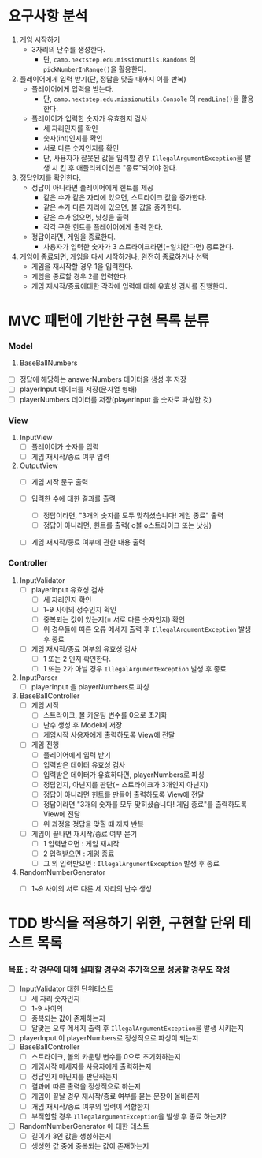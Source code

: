 # 요구사항 분석

1. 게임 시작하기
    + 3자리의 난수를 생성한다.
      + 단, ```camp.nextstep.edu.missionutils.Randoms``` 의 ```pickNumberInRange()```을 활용한다.
2. 플레이어에게 입력 받기(단, 정답을 맞출 때까지 이를 반복)
   + 플레이어에게 입력을 받는다.
      + 단, ```camp.nextstep.edu.missionutils.Console``` 의 ```readLine()```을 활용한다.
   + 플레이어가 입력한 숫자가 유효한지 검사
      + 세 자리인지를 확인
      + 숫자(int)인지를 확인
      + 서로 다른 숫자인지를 확인
      + 단, 사용자가 잘못된 값을 입력할 경우 ```IllegalArgumentException```을 발생 시 킨 후 애플리케이션은 "종료"되어야 한다.
3. 정답인지를 확인한다. 
   + 정답이 아니라면 플레이어에게 힌트를 제공
     + 같은 수가 같은 자리에 있으면, 스트라이크 값을 증가한다.
     + 같은 수가 다른 자리에 있으면, 볼 값을 증가한다.
     + 같은 수가 없으면, 낫싱을 출력
     + 각각 구한 힌트를 플레이어에게 출력 한다.
   + 정답이라면, 게임을 종료한다.
      + 사용자가 입력한 숫자가 3 스트라이크라면(=일치한다면) 종료한다.
4. 게임이 종료되면, 게임을 다시 시작하거나, 완전히 종료하거나 선택
   + 게임을 재시작할 경우 1을 입력한다.
   + 게임을 종료할 경우 2를 입력한다.
   + 게임 재시작/종료에대한 각각에 입력에 대해 유효성 검사를 진행한다.


# MVC 패턴에 기반한 구현 목록 분류

### Model 

1. BaseBallNumbers
 + [ ] 정답에 해당하는 answerNumbers 데이터을 생성 후 저장
 + [ ] playerInput 데이터를 저장(문자열 형태)
 + [ ] playerNumbers 데이터를 저장(playerInput 을 숫자로 파싱한 것)

### View

1. InputView
   + [ ] 플레이어가 숫자를 입력
   + [ ] 게임 재시작/종료 여부 입력

2. OutputView
   + [ ] 게임 시작 문구 출력
   + [ ] 입력한 수에 대한 결과를 출력
        + [ ] 정답이라면, "3개의 숫자를 모두 맞히셨습니다! 게임 종료" 출력
        + [ ] 정답이 아니라면, 힌트를 출력( o볼  o스트라이크 또는 낫싱)
   + [ ] 게임 재시작/종료 여부에 관한 내용 출력


### Controller

1. InputValidator
   + [ ] playerInput 유효성 검사
     + [ ] 세 자리인지 확인
     + [ ] 1-9 사이의 정수인지 확인
     + [ ] 중복되는 값이 있는지(= 서로 다른 숫자인지) 확인
     + [ ] 위 경우들에 따른 오류 메세지 출력 후 ```IllegalArgumentException``` 발생 후 종료
   + [ ] 게임 재시작/종료 여부의 유효성 검사
     + [ ] 1 또는 2 인지 확인한다.
     + [ ] 1 또는 2가 아닐 경우 ```IllegalArgumentException``` 발생 후 종료
2. InputParser
   + [ ] playerInput 을 playerNumbers로 파싱
3. BaseBallController
   + [ ] 게임 시작
     + [ ] 스트라이크, 볼 카운팅 변수를 0으로 초기화
     + [ ] 난수 생성 후 Model에 저장
     + [ ] 게임시작 사용자에게 출력하도록 View에 전달
   + [ ] 게임 진행
     + [ ] 플레이어에게 입력 받기 
     + [ ] 입력받은 데이터 유효성 검사
     + [ ] 입력받은 데이터가 유효하다면, playerNumbers로 파싱
     + [ ] 정답인지, 아닌지를 판단(= 스트라이크가 3개인지 아닌지)
     + [ ] 정답이 아니라면 힌트를 만들어 출력하도록 View에 전달
     + [ ] 정답이라면 "3개의 숫자를 모두 맞히셨습니다! 게임 종료"를 출력하도록 View에 전달
     + [ ] 위 과정을 정답을 맞힐 떄 까지 반복
   + [ ] 게임이 끝나면 재시작/종료 여부 묻기
      + [ ] 1 입력받으면 : 게임 재시작
      + [ ] 2 입력받으면 : 게임 종료
      + [ ] 그 외 입력받으면 : ```IllegalArgumentException``` 발생 후 종료
4. RandomNumberGenerator
   + [ ] 1~9 사이의 서로 다른 세 자리의 난수 생성


# TDD 방식을 적용하기 위한, 구현할 단위 테스트 목록

### 목표 : 각 경우에 대해 실패할 경우와 추가적으로 성공할 경우도 작성
 + [ ] InputValidator 대한 단위테스트
   + [ ] 세 자리 숫자인지
   + [ ] 1-9 사이의 
   + [ ] 중복되는 값이 존재하는지
   + [ ] 알맞는 오류 메세지 출력 후 ```IllegalArgumentException```을 발생 시키는지
 + [ ] playerInput 이 playerNumbers로 정상적으로 파싱이 되는지 
 + [ ] BaseBallController 
    + [ ] 스트라이크, 볼의 카운팅 변수를 0으로 초기화하는지 
    + [ ] 게임시작 메세지를 사용자에게 출력하는지 
    + [ ] 정답인지 아닌지를 판단하는지
    + [ ] 결과에 따른 출력을 정상적으로 하는지
    + [ ] 게임이 끝날 경우 재시작/종료 여부를 묻는 문장이 올바른지
    + [ ] 개임 재시작/종료 여부의 입력이 적합한지
    + [ ] 부적합할 경우 ```IllegalArgumentException```을 발생 후 종료 하는지?
 + [ ] RandomNumberGenerator 에 대한 테스트 
    + [ ] 길이가 3인 값을 생성하는지
    + [ ] 생성한 값 중에 중복되는 값이 존재하는지 
